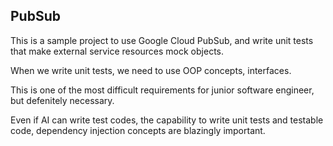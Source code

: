 ## PubSub
This is a sample project to use Google Cloud PubSub, and write unit tests that make external service resources mock objects.

When we write unit tests, we need to use OOP concepts, interfaces.

This is one of the most difficult requirements for junior software engineer, but defenitely necessary.

Even if AI can write test codes, the capability to write unit tests and testable code, dependency injection concepts are blazingly important.

